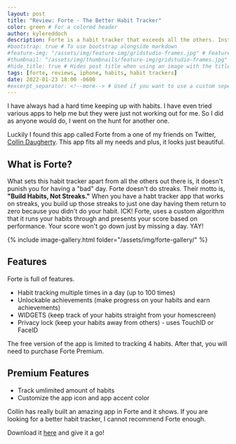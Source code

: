 ```yaml
---
layout: post
title: "Review: Forte - The Better Habit Tracker"
color: green # For a colored header
author: kylereddoch
description: Forte is a habit tracker that exceeds all the others. Instead of using steaks for progress, it uses a custom algorithm so your score doesn't go down when you miss a day.
#bootstrap: true # To use bootstrap alongside markdown
#feature-img: "/assets/img/feature-img/gridstudio-frames.jpg" # Featured image in post header
#thumbnail: "/assets/img/thumbnails/feature-img/gridstudio-frames.jpg" # Thumbnail for post in blog list
#hide_title: true # Hides post title when using an image with the title in it
tags: [forte, reviews, iphone, habits, habit trackers]
date: 2022-01-23 18:00 -0600
#excerpt_separator: <!--more--> # Used if you want to use a custom seperator (put the seperator in the post where you want it)
---
```


I have always had a hard time keeping up with habits. I have even tried various apps to help me but they were just not working out for me. So I did as anyone would do, I went on the hunt for another one.

Luckily I found this app called Forte from a one of my friends on Twitter, [Collin Daugherty](https://twitter.com/collindaugherty). This app fits all my needs and plus, it looks just beautiful.

## What is Forte?

What sets this habit tracker apart from all the others out there is, it doesn't punish you for having a "bad" day. Forte doesn't do streaks. Their motto is, **"Build Habits, Not Streaks."** When you have a habt tracker app that works on streaks, you build up those streaks to just one day having them return to zero because you didn't do your habit. ICK! Forte, uses a custom algorithm that it runs your habits through and presents your score based on performance. Your score won't go down just by missing a day. YAY!

{% include image-gallery.html folder="/assets/img/forte-gallery/" %}

## Features

Forte is full of features.

- Habit tracking multiple times in a day (up to 100 times)
- Unlockable achievements (make progress on your habits and earn achievements)
- WIDGETS (keep track of your habits straight from your homescreen)
- Privacy lock (keep your habits away from others) - uses TouchID or FaceID

The free version of the app is limited to tracking 4 habits. After that, you will need to purchase Forte Premium.

## Premium Features

- Track umlimited amount of habits
- Customize the app icon and app accent color

Collin has really built an amazing app in Forte and it shows. If you are looking for a better habit tracker, I cannot recommend Forte enough.

Download it [here](https://apps.apple.com/app/id1507681077) and give it a go!
